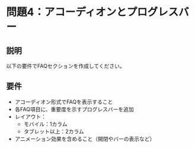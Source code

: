# 問題4：アコーディオンとプログレスバー

## 説明

以下の要件でFAQセクションを作成してください。

## 要件

- アコーディオン形式でFAQを表示すること
- 各FAQ項目に、重要度を示すプログレスバーを追加
- レイアウト：
  - モバイル：1カラム
  - タブレット以上：2カラム
- アニメーション効果を含めること（開閉やバーの表示など）
